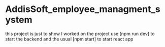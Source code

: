 # AddisSoft_employee_managment_system
this project is just to show I worked on the project
use [npm run dev] to start the backend and the usual [npm start] to start react app
